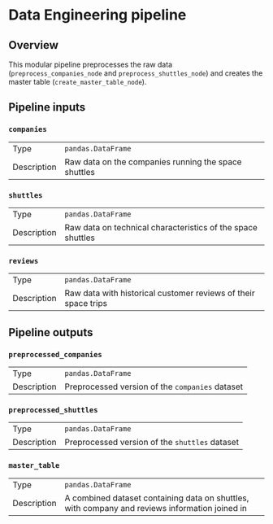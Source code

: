 # Data Engineering pipeline
## Overview

This modular pipeline preprocesses the raw data (`preprocess_companies_node` and `preprocess_shuttles_node`) and creates the master table (`create_master_table_node`).

## Pipeline inputs

### `companies`

|      |                    |
| ---- | ------------------ |
| Type | `pandas.DataFrame` |
| Description | Raw data on the companies running the space shuttles |

### `shuttles`

|      |                    |
| ---- | ------------------ |
| Type | `pandas.DataFrame` |
| Description | Raw data on technical characteristics of the space shuttles |

### `reviews`

|      |                    |
| ---- | ------------------ |
| Type | `pandas.DataFrame` |
| Description | Raw data with historical customer reviews of their space trips |


## Pipeline outputs

### `preprocessed_companies`

|      |                    |
| ---- | ------------------ |
| Type | `pandas.DataFrame` |
| Description | Preprocessed version of the `companies` dataset |

### `preprocessed_shuttles`

|      |                    |
| ---- | ------------------ |
| Type | `pandas.DataFrame` |
| Description | Preprocessed version of the `shuttles` dataset |

### `master_table`

|      |                    |
| ---- | ------------------ |
| Type | `pandas.DataFrame` |
| Description | A combined dataset containing data on shuttles, with company and reviews information joined in |
